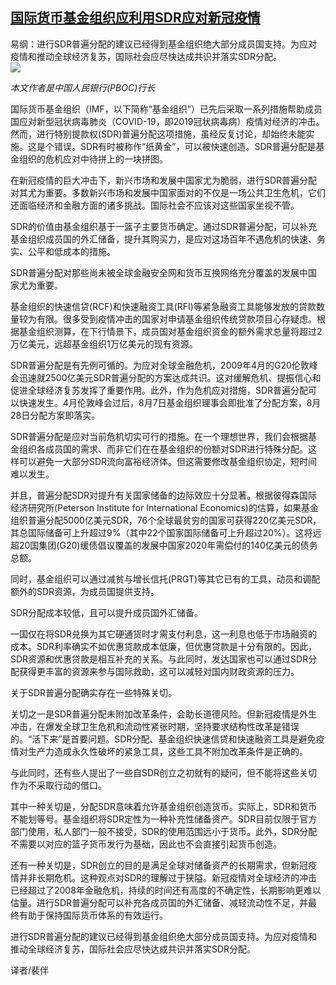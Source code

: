 <!--1594961491000-->
[国际货币基金组织应利用SDR应对新冠疫情](https://cn.ft.com/story/001088587?full=y)
------

<div></div><div class="story-lead">易纲：进行SDR普遍分配的建议已经得到基金组织绝大部分成员国支持。为应对疫情和推动全球经济复苏，国际社会应尽快达成共识并落实SDR分配。</div><div class=" story-image image"><img src="https://thumbor.ftacademy.cn/unsafe/1340x754/https://thumbor.ftacademy.cn/unsafe/picture/4/000086764_piclink.jpg"></div><div class="story-body"><div id="story-body-container"><p><i>本文作者是中国人民银行(PBOC)行长</i></p><p>国际货币基金组织（IMF，以下简称“基金组织”）已先后采取一系列措施帮助成员国应对新型冠状病毒肺炎（COVID-19，即2019冠状病毒病）疫情对经济的冲击。然而，进行特别提款权(SDR)普遍分配这项措施，虽经反复讨论，却始终未能实施。这是个错误。SDR有时被称作“纸黄金”，可以被快速创造。SDR普遍分配是基金组织的危机应对中待拼上的一块拼图。</p><p>在新冠疫情的巨大冲击下，新兴市场和发展中国家尤为脆弱，进行SDR普遍分配对其尤为重要。多数新兴市场和发展中国家面对的不仅是一场公共卫生危机，它们还面临经济和金融方面的诸多挑战。国际社会不应该对这些国家坐视不管。</p><p>SDR的价值由基金组织基于一篮子主要货币确定。通过SDR普遍分配，可以补充基金组织成员国的外汇储备，提升其购买力，是应对这场百年不遇危机的快速、务实、公平和低成本的措施。</p><div  data-o-ads-name="mpu-middle1" class="o-ads in-article-advert" data-o-ads-formats-default="false"  data-o-ads-formats-small="FtcMobileMpu"  data-o-ads-formats-medium="FtcMpu" data-o-ads-formats-large="FtcMpu" data-o-ads-formats-extra="FtcMpu" data-o-ads-targeting="cnpos=middle1;" data-cy='[{"devices":["PC","iPhoneWeb","AndroidWeb","iPhoneApp","AndroidApp"],"pattern":"MPU","position":"Middle1","container":"mpuInStory"}]'></div><p>SDR普遍分配对那些尚未被全球金融安全网和货币互换网络充分覆盖的发展中国家尤为重要。</p><p>基金组织的快速信贷(RCF)和快速融资工具(RFI)等紧急融资工具能够发放的贷款数量较为有限。很多受到疫情冲击的国家对申请基金组织传统贷款项目心存疑虑。根据基金组织测算，在下行情景下，成员国对基金组织资金的额外需求总量将超过2万亿美元，远超基金组织1万亿美元的现有资源。</p><p>SDR普遍分配是有先例可循的。为应对全球金融危机，2009年4月的G20伦敦峰会迅速就2500亿美元SDR普遍分配的方案达成共识。这对缓解危机、提振信心和促进全球经济复苏发挥了重要作用。此外，作为危机应对措施，SDR普遍分配可以快速发生。4月伦敦峰会过后，8月7日基金组织理事会即批准了分配方案，8月28日分配方案即落实。</p><p>SDR普遍分配是应对当前危机切实可行的措施。在一个理想世界，我们会根据基金组织各成员国的需求、而非它们在在基金组织的份额对SDR进行特殊分配。这样可以避免一大部分SDR流向富裕经济体。但这需要修改基金组织协定，短时间难以发生。</p><p>并且，普遍分配SDR对提升有关国家储备的边际效应十分显著。根据彼得森国际经济研究所(Peterson Institute for International Economics)的估算，如果基金组织普遍分配5000亿美元SDR，76个全球最贫穷的国家可获得220亿美元SDR，其总国际储备可上升超过9%（其中22个国家国际储备可上升超过20%）。这将远超20国集团(G20)缓债倡议覆盖的发展中国家2020年需偿付的140亿美元的债务总额。</p><p>同时，基金组织可以通过减贫与增长信托(PRGT)等其它已有的工具，动员和调配额外的SDR资源，为成员国提供支持。</p><div data-o-ads-name="mpu-middle2" class="o-ads in-article-advert" data-o-ads-formats-default="false"  data-o-ads-formats-small="FtcMobileMpu"  data-o-ads-formats-medium="false" data-o-ads-formats-large="false" data-o-ads-formats-extra="false" data-o-ads-targeting="cnpos=middle2;" data-cy='[{"devices":["iPhoneWeb","AndroidWeb","iPhoneApp","AndroidApp"],"pattern":"MPU","position":"Middle2","container":"mpuInStory"}]'></div><p>SDR分配成本较低，且可以提升成员国外汇储备。</p><p>一国仅在将SDR兑换为其它硬通货时才需支付利息，这一利息也低于市场融资的成本。SDR利率确实不如优惠贷款成本低廉，但优惠贷款是十分有限的。因此，SDR资源和优惠贷款是相互补充的关系。与此同时，发达国家也可以通过SDR分配获得更丰富的资源来参与国际救助，这可以减轻对国内财政资源的压力。</p><p>关于SDR普遍分配确实存在一些特殊关切。</p><p>关切之一是SDR普遍分配未附加改革条件，会助长道德风险。但新冠疫情是外生冲击，在爆发全球卫生危机和流动性紧张时期，坚持要求结构性改革是错误的。“活下来”是首要问题。SDR分配、基金组织快速信贷和快速融资工具是避免疫情对生产力造成永久性破坏的紧急工具，这些工具不附加改革条件是正确的。</p><p>与此同时，还有些人提出了一些自SDR创立之初就有的疑问，但不能将这些关切作为不采取行动的借口。</p><div data-o-ads-name="mpu-middle3" class="o-ads in-article-advert" data-o-ads-formats-default="false"  data-o-ads-formats-small="FtcMobileMpu"  data-o-ads-formats-medium="false" data-o-ads-formats-large="false" data-o-ads-formats-extra="false" data-o-ads-targeting="cnpos=middle3;" data-cy='[{"devices":["iPhoneWeb","AndroidWeb","iPhoneApp","AndroidApp"],"pattern":"MPU","position":"Middle3","container":"mpuInStory"}]'></div><p>其中一种关切是，分配SDR意味着允许基金组织创造货币。实际上，SDR和货币不能划等号。基金组织将SDR定性为一种补充性储备资产。SDR目前仅限于官方部门使用，私人部门一般不接受，SDR的使用范围远小于货币。此外，SDR分配不需要以对应的篮子货币发行为基础，因此也不会直接引起货币创造。</p><p>还有一种关切是，SDR创立的目的是满足全球对储备资产的长期需求，但新冠疫情并非长期危机。这种观点对SDR的理解过于狭隘。新冠疫情对全球经济的冲击已经超过了2008年金融危机，持续的时间还有高度的不确定性，长期影响更难以估量。进行SDR普遍分配可以补充各成员国的外汇储备、减轻流动性不足，并最终有助于保持国际货币体系的有效运行。</p><p>进行SDR普遍分配的建议已经得到基金组织绝大部分成员国支持。为应对疫情和推动全球经济复苏，国际社会应尽快达成共识并落实SDR分配。</p><p>译者/裴伴</p></div><div class="clearfloat"></div></div>
